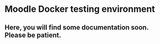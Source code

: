 # Moodle Docker testing environment
## Here, you will find some documentation soon. Please be patient.
